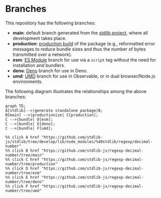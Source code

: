 <!--

@license Apache-2.0

Copyright (c) 2022 The Stdlib Authors.

Licensed under the Apache License, Version 2.0 (the "License");
you may not use this file except in compliance with the License.
You may obtain a copy of the License at

    http://www.apache.org/licenses/LICENSE-2.0

Unless required by applicable law or agreed to in writing, software
distributed under the License is distributed on an "AS IS" BASIS,
WITHOUT WARRANTIES OR CONDITIONS OF ANY KIND, either express or implied.
See the License for the specific language governing permissions and
limitations under the License.

-->

# Branches

This repository has the following branches:

-   **main**: default branch generated from the [stdlib project][stdlib-url], where all development takes place.
-   **production**: [production build][production-url] of the package (e.g., reformatted error messages to reduce bundle sizes and thus the number of bytes transmitted over a network).
-   **esm**: [ES Module][esm-url] branch for use via a `script` tag without the need for installation and bundlers.
-   **deno**: [Deno][deno-url] branch for use in Deno.
-   **umd**: [UMD][umd-url] branch for use in Observable, or in dual browser/Node.js environments.

The following diagram illustrates the relationships among the above branches:

```mermaid
graph TD;
A[stdlib]-->|generate standalone package|B;
B[main] -->|productionize| C[production];
C -->|bundle| D[esm];
C -->|bundle| E[deno];
C -->|bundle| F[umd];

%% click A href "https://github.com/stdlib-js/stdlib/tree/develop/lib/node_modules/%40stdlib/regexp/decimal-number"
%% click B href "https://github.com/stdlib-js/regexp-decimal-number/tree/main"
%% click C href "https://github.com/stdlib-js/regexp-decimal-number/tree/production"
%% click D href "https://github.com/stdlib-js/regexp-decimal-number/tree/esm"
%% click E href "https://github.com/stdlib-js/regexp-decimal-number/tree/deno"
%% click F href "https://github.com/stdlib-js/regexp-decimal-number/tree/umd"
```

[stdlib-url]: https://github.com/stdlib-js/stdlib/tree/develop/lib/node_modules/%40stdlib/regexp/decimal-number
[production-url]: https://github.com/stdlib-js/regexp-decimal-number/tree/production
[deno-url]: https://github.com/stdlib-js/regexp-decimal-number/tree/deno
[umd-url]: https://github.com/stdlib-js/regexp-decimal-number/tree/umd
[esm-url]: https://github.com/stdlib-js/regexp-decimal-number/tree/esm